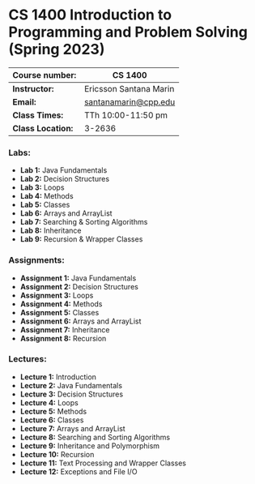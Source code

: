 # CS 1400 Introduction to Programming and Problem Solving (Spring 2023)

|**Course number:** | CS 1400                      |
|-------------------|------------------------------|
|**Instructor:**    | Ericsson Santana Marin       |
|**Email:**         | santanamarin@cpp.edu         |
|**Class Times:**   | TTh 10:00-11:50 pm           |
|**Class Location:**| 3-2636                       |

### Labs:

  * **Lab 1:** Java Fundamentals
  * **Lab 2:** Decision Structures
  * **Lab 3:** Loops
  * **Lab 4:** Methods
  * **Lab 5:** Classes
  * **Lab 6:** Arrays and ArrayList
  * **Lab 7:** Searching & Sorting Algorithms
  * **Lab 8:** Inheritance
  * **Lab 9:** Recursion & Wrapper Classes

### Assignments:

  * **Assignment 1:** Java Fundamentals
  * **Assignment 2:** Decision Structures
  * **Assignment 3:** Loops
  * **Assignment 4:** Methods
  * **Assignment 5:** Classes
  * **Assignment 6:** Arrays and ArrayList
  * **Assignment 7:** Inheritance
  * **Assignment 8:** Recursion

### Lectures:

  * **Lecture 1:** Introduction
  * **Lecture 2:** Java Fundamentals
  * **Lecture 3:** Decision Structures
  * **Lecture 4:** Loops
  * **Lecture 5:** Methods
  * **Lecture 6:** Classes
  * **Lecture 7:** Arrays and ArrayList
  * **Lecture 8:** Searching and Sorting Algorithms
  * **Lecture 9:** Inheritance and Polymorphism
  * **Lecture 10:** Recursion
  * **Lecture 11:** Text Processing and Wrapper Classes
  * **Lecture 12:** Exceptions and File I/O